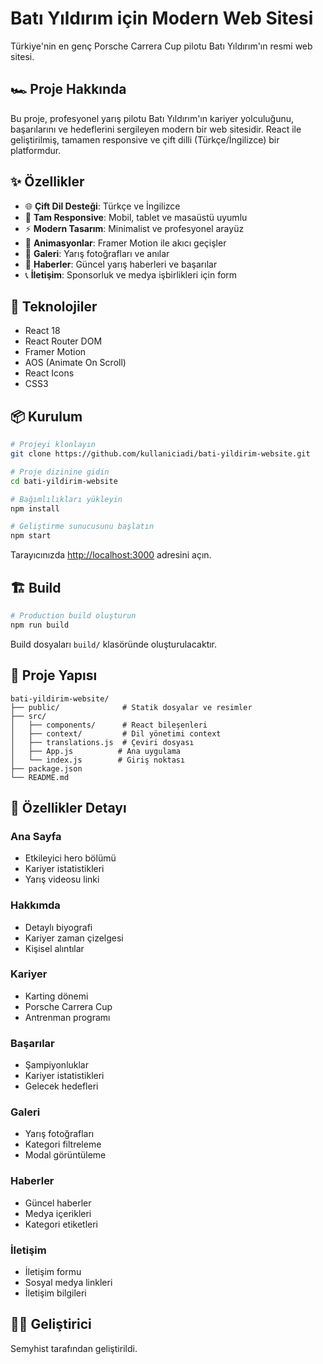 # Batı Yıldırım için Modern Web Sitesi

Türkiye'nin en genç Porsche Carrera Cup pilotu Batı Yıldırım'ın resmi web sitesi.

## 🏎️ Proje Hakkında

Bu proje, profesyonel yarış pilotu Batı Yıldırım'ın kariyer yolculuğunu, başarılarını ve hedeflerini sergileyen modern bir web sitesidir. React ile geliştirilmiş, tamamen responsive ve çift dilli (Türkçe/İngilizce) bir platformdur.

## ✨ Özellikler

- 🌐 **Çift Dil Desteği**: Türkçe ve İngilizce
- 📱 **Tam Responsive**: Mobil, tablet ve masaüstü uyumlu
- ⚡ **Modern Tasarım**: Minimalist ve profesyonel arayüz
- 🎨 **Animasyonlar**: Framer Motion ile akıcı geçişler
- 📸 **Galeri**: Yarış fotoğrafları ve anılar
- 📰 **Haberler**: Güncel yarış haberleri ve başarılar
- 📞 **İletişim**: Sponsorluk ve medya işbirlikleri için form

## 🚀 Teknolojiler

- React 18
- React Router DOM
- Framer Motion
- AOS (Animate On Scroll)
- React Icons
- CSS3

## 📦 Kurulum

```bash
# Projeyi klonlayın
git clone https://github.com/kullaniciadi/bati-yildirim-website.git

# Proje dizinine gidin
cd bati-yildirim-website

# Bağımlılıkları yükleyin
npm install

# Geliştirme sunucusunu başlatın
npm start
```

Tarayıcınızda [http://localhost:3000](http://localhost:3000) adresini açın.

## 🏗️ Build

```bash
# Production build oluşturun
npm run build
```

Build dosyaları `build/` klasöründe oluşturulacaktır.

## 📂 Proje Yapısı

```
bati-yildirim-website/
├── public/              # Statik dosyalar ve resimler
├── src/
│   ├── components/      # React bileşenleri
│   ├── context/         # Dil yönetimi context
│   ├── translations.js  # Çeviri dosyası
│   ├── App.js          # Ana uygulama
│   └── index.js        # Giriş noktası
├── package.json
└── README.md
```

## 🎯 Özellikler Detayı

### Ana Sayfa
- Etkileyici hero bölümü
- Kariyer istatistikleri
- Yarış videosu linki

### Hakkımda
- Detaylı biyografi
- Kariyer zaman çizelgesi
- Kişisel alıntılar

### Kariyer
- Karting dönemi
- Porsche Carrera Cup
- Antrenman programı

### Başarılar
- Şampiyonluklar
- Kariyer istatistikleri
- Gelecek hedefleri

### Galeri
- Yarış fotoğrafları
- Kategori filtreleme
- Modal görüntüleme

### Haberler
- Güncel haberler
- Medya içerikleri
- Kategori etiketleri

### İletişim
- İletişim formu
- Sosyal medya linkleri
- İletişim bilgileri


## 👨‍💻 Geliştirici

Semyhist tarafından geliştirildi.
